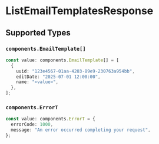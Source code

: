 # ListEmailTemplatesResponse


## Supported Types

### `components.EmailTemplate[]`

```typescript
const value: components.EmailTemplate[] = [
  {
    uuid: "123e4567-01aa-4203-89e9-230763a954bb",
    editDate: "2025-07-01 12:00:00",
    name: "<value>",
  },
];
```

### `components.ErrorT`

```typescript
const value: components.ErrorT = {
  errorCode: 1000,
  message: "An error occurred completing your request",
};
```

